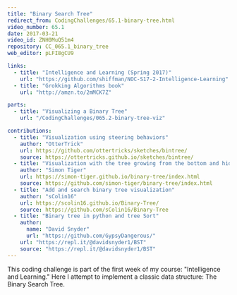 ```yaml
---
title: "Binary Search Tree"
redirect_from: CodingChallenges/65.1-binary-tree.html
video_number: 65.1
date: 2017-03-21
video_id: ZNH0MuQ51m4
repository: CC_065.1_binary_tree
web_editor: pLFI8gCU9

links:
  - title: "Intelligence and Learning (Spring 2017)"
    url: "https://github.com/shiffman/NOC-S17-2-Intelligence-Learning"
  - title: "Grokking Algorithms book"
    url: "http://amzn.to/2mMCK7Z"

parts:
  - title: "Visualizing a Binary Tree"
    url: "/CodingChallenges/065.2-binary-tree-viz"

contributions:
  - title: "Visualization using steering behaviors"
    author: "OtterTrick"
    url: https://github.com/ottertricks/sketches/bintree/
    source: https://ottertricks.github.io/sketches/bintree/
  - title: "Visualization with the tree growing from the bottom and hiding the numbers"
    author: "Simon Tiger"
    url: https://simon-tiger.github.io/binary-tree/index.html
    source: https://github.com/simon-tiger/binary-tree/index.html
  - title: "Add and search binary tree visualization"
    author: "sColin16"
    url: https://scolin16.github.io/Binary-Tree/
    source: https://github.com/sColin16/Binary-Tree
  - title: "Binary tree in python and tree Sort"
    author:
      name: "David Snyder"
      url: "https://github.com/GypsyDangerous/"
    url: "https://repl.it/@davidsnyder1/BST"
    source: "https://repl.it/@davidsnyder1/BST"
---
```


This coding challenge is part of the first week of my course: "Intelligence and Learning." Here I attempt to implement a classic data structure: The Binary Search Tree.
